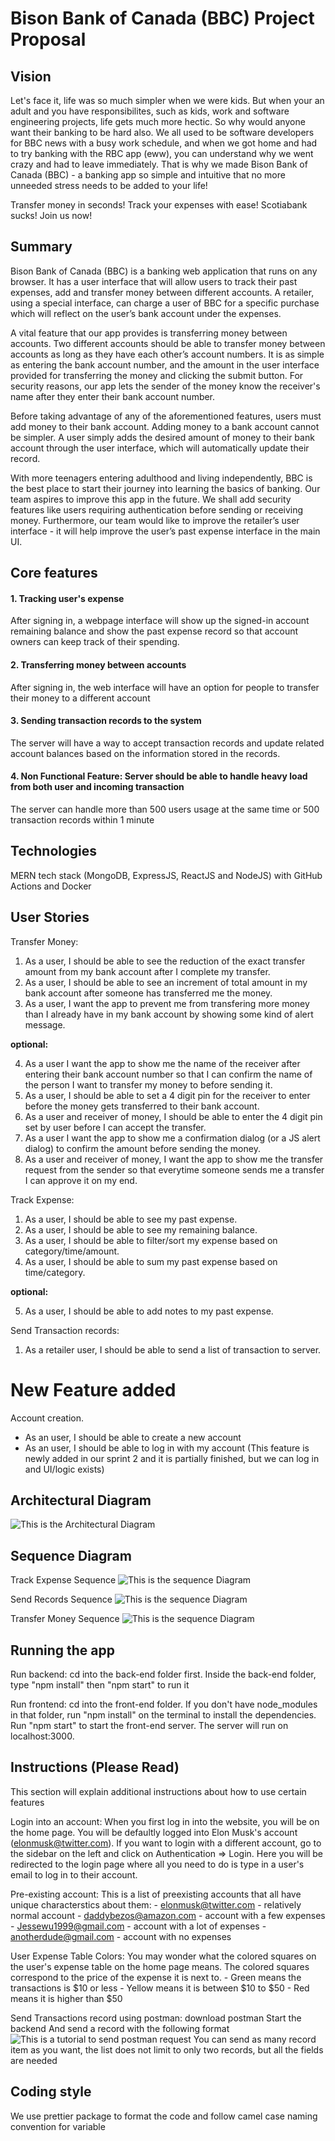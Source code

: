# Bison Bank of Canada (BBC) Project Proposal

## Vision

Let's face it, life was so much simpler when we were kids. But when your an adult and you have responsibilites, such as kids, work and software engineering projects, life gets much more hectic. So why would anyone want their banking to be hard also. We all used to be software developers for BBC news with a busy work schedule, and when we got home and had to try banking with the RBC app (eww), you can understand why we went crazy and had to leave immediately. That is why we made Bison Bank of Canada (BBC) - a banking app so simple and intuitive that no more unneeded stress needs to be added to your life! 

Transfer money in seconds! Track your expenses with ease! Scotiabank sucks! Join us now!

## Summary

Bison Bank of Canada (BBC) is a banking web application that runs on any browser. It has a user interface that will allow users to track their past expenses, add and transfer money between different accounts. A retailer, using a special interface, can charge a user of BBC for a specific purchase which will reflect on the user’s bank account under the expenses. 

A vital feature that our app provides is transferring money between accounts. Two different accounts should be able to transfer money between accounts as long as they have each other’s account numbers. It is as simple as entering the bank account number, and the amount in the user interface provided for transferring the money and clicking the submit button. For security reasons, our app lets the sender of the money know the receiver's name after they enter their bank account number.

Before taking advantage of any of the aforementioned features, users must add money to their bank account. Adding money to a bank account cannot be simpler. A user simply adds the desired amount of money to their bank account through the user interface, which will automatically update their record. 

With more teenagers entering adulthood and living independently, BBC is the best place to start their journey into learning the basics of banking. Our team aspires to improve this app in the future. We shall add security features like users requiring authentication before sending or receiving money. Furthermore, our team would like to improve the retailer’s user interface - it will help improve the user’s past expense interface in the main UI.

## Core features
#### 1. Tracking user's expense
After signing in, a webpage interface will show up the signed-in account remaining balance and show the past expense record so that account owners can keep track of their spending.

#### 2. Transferring money between accounts 
After signing in, the web interface will have an option for people to transfer their money to a different account

#### 3. Sending transaction records to the system

The server will have a way to accept transaction records and update related account balances based on the information stored in the records.

#### 4. Non Functional Feature: Server should be able to handle heavy load from both user and incoming transaction

The server can handle more than 500 users usage at the same time or 500 transaction records within 1 minute

## Technologies

MERN tech stack (MongoDB, ExpressJS, ReactJS and NodeJS) with GitHub Actions and Docker

## User Stories

Transfer Money:
1. As a user, I should be able to see the reduction of the exact transfer amount from my bank account after I complete my transfer.
2. As a user, I should be able to see an increment of total amount in my bank account after someone has transferred me the money.
3. As a user, I want the app to prevent me from transfering more money than I already have in my bank account by showing some kind of alert message.

**optional:**

4. As a user I want the app to show me the name of the receiver after entering their bank account number so that I can confirm the name of the person I want to transfer my money to before sending it.
5. As a user, I should be able to set a 4 digit pin for the receiver to enter before the money gets transferred to their bank account.
6. As a user and receiver of money, I should be able to enter the 4 digit pin set by user before I can accept the transfer.
7. As a user I want the app to show me a confirmation dialog (or a JS alert dialog) to confirm the amount before sending the money.
8. As a user and receiver of money, I want the app to show me the transfer request from the sender so that everytime someone sends me a transfer I can approve it on my end.

Track Expense:
1. As a user, I should be able to see my past expense.
2. As a user, I should be able to see my remaining balance.
3. As a user, I should be able to filter/sort my expense based on category/time/amount.
4. As a user, I should be able to sum my past expense based on time/category.

**optional:**

5. As a user, I should be able to add notes to my past expense.

Send Transaction records:
1. As a retailer user, I should be able to send a list of transaction to server. 

# New Feature added
Account creation.
- As an user, I should be able to create a new account
- As an user, I should be able to log in with my account
(This feature is newly added in our sprint 2 and it is partially finished, but we can log in and UI/logic exists) 

## Architectural Diagram

![This is the Architectural Diagram](/ArchitecturalDiagram.png)

## Sequence Diagram

Track Expense Sequence
![This is the sequence Diagram](/TrackExpenseSeq.png)

Send Records Sequence
![This is the sequence Diagram](/SendRecordsSeq.png)

Transfer Money Sequence
![This is the sequence Diagram](/TransferSeq.png)

## Running the app
Run backend:
cd into the back-end folder first. Inside the back-end folder, type "npm install" then "npm start" to run it

Run frontend:
cd into the front-end folder. If you don't have node_modules in that folder, run "npm install" on the terminal to install the dependencies. Run "npm start" to start the front-end server. The server will run on localhost:3000. 

## Instructions (Please Read)
This section will explain additional instructions about how to use certain features

Login into an account:
When you first log in into the website, you will be on the home page. You will be defaultly logged into Elon Musk's account (elonmusk@twitter.com). If you want to login with a different account, go to the sidebar on the left and click on Authentication => Login. Here you will be redirected to the login page where all you need to do is type in a user's email to log in to their account.

Pre-existing account:
This is a list of preexisting accounts that all have unique characterstics about them:
    - elonmusk@twitter.com - relatively normal account
    - daddybezos@amazon.com - account with a few expenses
    - Jessewu1999@gmail.com - account with a lot of expenses
    - anotherdude@gmail.com - account with no expenses

User Expense Table Colors:
You may wonder what the colored squares on the user's expense table on the home page means. The colored squares correspond to the price of the expense it is next to. 
    - Green means the transactions is $10 or less
    - Yellow means it is between $10 to $50
    - Red means it is higher than $50

Send Transactions record using postman:
download postman
Start the backend
And send a record with the following format
![This is a tutorial to send postman request](/SendRecordsPostman.png)
You can send as many record item as you want, the list does not limit to only two records, but all the fields are needed

## Coding style
We use prettier package to format the code and follow camel case naming convention for variable
